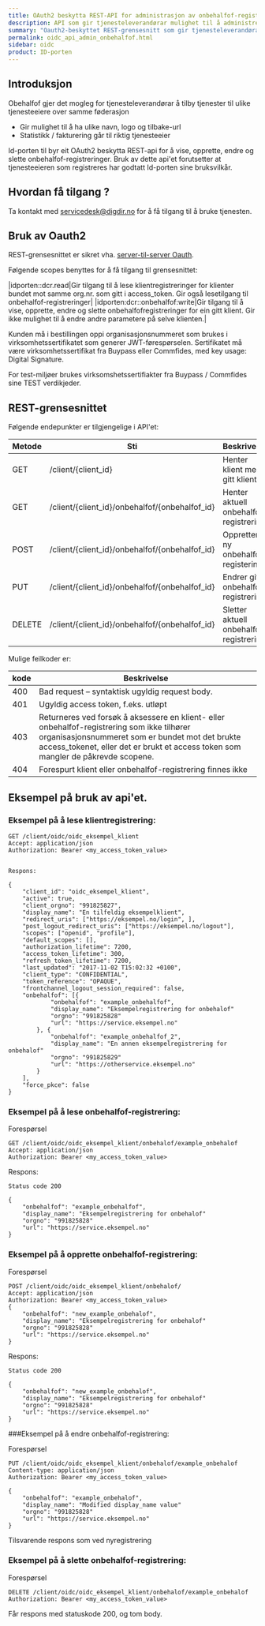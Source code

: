 ```yaml
---
title: OAuth2 beskytta REST-API for administrasjon av onbehalfof-registreringar
description: API som gir tjenesteleverandørar mulighet til å administrere sine onbehalfof-registreringer.
summary: "Oauth2-beskyttet REST-grensesnitt som gir tjenesteleverandørar mulighet til å administrere sine onbehalfof-registreringer."
permalink: oidc_api_admin_onbehalfof.html
sidebar: oidc
product: ID-porten
---
```


## Introduksjon

Obehalfof gjer det mogleg for tjenesteleverandørar å tilby tjenester til ulike tjenesteeiere over samme føderasjon
* Gir mulighet til å ha ulike navn, logo og tilbake-url
* Statistikk / fakturering går til riktig tjenesteeier

Id-porten til byr eit OAuth2 beskytta REST-api for å vise, opprette, endre og slette onbehalfof-registreringer. Bruk av dette api'et forutsetter at tjenesteeieren som registreres har godtatt Id-porten sine bruksvilkår.


## Hvordan få tilgang ?

Ta kontakt med <a href="mailto:servicedesk@digdir.no">servicedesk@digdir.no</a> for å få tilgang til å bruke tjenesten.


## Bruk av Oauth2

REST-grensesnittet er sikret vha. [server-til-server Oauth](https://difi.github.io/idporten-oidc-dokumentasjon//4_server-to-server-oauth2.html).

Følgende scopes benyttes for å få tilgang til grensesnittet:

|idporten::dcr.read|Gir tilgang til å lese klientregistreringer for klienter bundet mot samme org.nr. som gitt i access_token. Gir også lesetilgang til onbehalfof-registreringer|
|idporten:dcr::onbehalfof:write|Gir tilgang til å vise, opprette, endre og slette onbehalfofregistreringer for ein gitt klient. Gir ikke mulighet til å endre andre parametere på selve klienten.|

Kunden må i bestillingen oppi organisasjonsnummeret som brukes i virksomhetssertifikatet som generer JWT-førespørselen.  Sertifikatet må være virksomhetssertifikat fra Buypass eller Commfides, med key usage: Digital Signature.

For test-miljøer brukes virksomshetssertifiakter fra Buypass / Commfides sine TEST verdikjeder.

## REST-grensesnittet

Følgende endepunkter er tilgjengelige i API'et:

| Metode  | Sti | Beskrivelse |
| --- | --- | --- |
| GET |	/client/{client_id} | Henter klient med gitt klient_id |
| GET |	/client/{client_id}/onbehalfof/{onbehalfof_id} | Henter aktuell onbehalfof registrering |
| POST | /client/{client_id}/onbehalfof/{onbehalfof_id} | Oppretter ny onbehalfof registering |
| PUT | /client/{client_id}/onbehalfof/{onbehalfof_id}	| Endrer gitt onbehalfof registrering |
| DELETE | /client/{client_id}/onbehalfof/{onbehalfof_id} | Sletter aktuell onbehalfof registrering |

Mulige feilkoder er:

| kode | Beskrivelse|
| --- | --- |
|400 | Bad request – syntaktisk ugyldig request body.|
|401 | Ugyldig access token, f.eks. utløpt|
|403 | Returneres ved forsøk å aksessere en klient- eller onbehalfof-registrering som ikke tilhører organisasjonsnummeret som er bundet mot det brukte access_tokenet, eller det er brukt et access token som mangler de påkrevde scopene. |
|404 | Forespurt klient eller onbehalfof-registrering finnes ikke |

## Eksempel på bruk av api'et.

### Eksempel på å lese klientregistrering:

```
GET /client/oidc/oidc_eksempel_klient
Accept: application/json
Authorization: Bearer <my_access_token_value>


Respons:

{
	"client_id": "oidc_eksempel_klient",
	"active": true,
	"client_orgno": "991825827",
	"display_name": "En tilfeldig eksempelklient",
	"redirect_uris": ["https://eksempel.no/login", ],
	"post_logout_redirect_uris": ["https://eksempel.no/logout"],
	"scopes": ["openid", "profile"],
	"default_scopes": [],
	"authorization_lifetime": 7200,
	"access_token_lifetime": 300,
	"refresh_token_lifetime": 7200,
	"last_updated": "2017-11-02 T15:02:32 +0100",
	"client_type": "CONFIDENTIAL",
	"token_reference": "OPAQUE",
	"frontchannel_logout_session_required": false,
	"onbehalfof": [{
			"onbehalfof": "example_onbehalfof",
			"display_name": "Eksempelregistrering for onbehalof"
			"orgno": "991825828"
			"url": "https://service.eksempel.no"
		}, {
			"onbehalfof": "example_onbehalfof_2",
			"display_name": "En annen eksempelregistrering for onbehalof"
			"orgno": "991825829"
			"url": "https://otherservice.eksempel.no"
		}
	],
	"force_pkce": false
}
```

### Eksempel på å lese onbehalfof-registrering:

Forespørsel
```
GET /client/oidc/oidc_eksempel_klient/onbehalof/example_onbehalof
Accept: application/json
Authorization: Bearer <my_access_token_value>
```

Respons:
```
Status code 200

{
	"onbehalfof": "example_onbehalfof",
	"display_name": "Eksempelregistrering for onbehalof"
	"orgno": "991825828"
	"url": "https://service.eksempel.no"
}

```

### Eksempel på å opprette onbehalfof-registrering:

Forespørsel
```
POST /client/oidc/oidc_eksempel_klient/onbehalof/
Accept: application/json
Authorization: Bearer <my_access_token_value>
{
	"onbehalfof": "new_example_onbehalof",
	"display_name": "Eksempelregistrering for onbehalof"
	"orgno": "991825828"
	"url": "https://service.eksempel.no"
}
```

Respons:
```
Status code 200

{
	"onbehalfof": "new_example_onbehalof",
	"display_name": "Eksempelregistrering for onbehalof"
	"orgno": "991825828"
	"url": "https://service.eksempel.no"
}

```

###Eksempel på å endre onbehalfof-registrering:

Forespørsel
```
PUT /client/oidc/oidc_eksempel_klient/onbehalof/example_onbehalof
Content-type: application/json
Authorization: Bearer <my_access_token_value>

{
	"onbehalfof": "example_onbehalof",
	"display_name": "Modified display_name value"
	"orgno": "991825828"
	"url": "https://service.eksempel.no"
}
```

Tilsvarende respons som ved nyregistrering

### Eksempel på å slette onbehalfof-registrering:

Forespørsel
```
DELETE /client/oidc/oidc_eksempel_klient/onbehalof/example_onbehalof
Authorization: Bearer <my_access_token_value>
```

Får respons med statuskode 200, og tom body.
